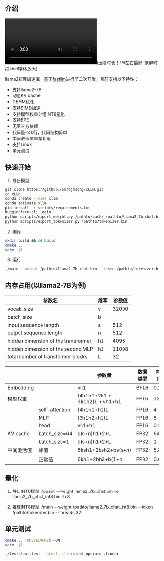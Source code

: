 ## 介绍

![running](./video/.mp4)(压缩时长！1M左右最好, 录屏时把shell字体放大)

llama2推理加速库，基于[fastllm](https://github.com/ztxz16/fastllm)进行了二次开发，目前支持以下特性：
- 支持llama2-7B
- 动态KV cache
- GEMM优化
- 支持SIMD加速
- 支持模型权重分组INT8量化
- 支持BPE
- 无第三方依赖
- 代码量<4k行，代码结构简单
- 中间激活值显存复用
- 支持Linux
- 单元测试


## 快速开始
1. 导出模型

```bash
git clone https://github.com/bjmsong/xLLM.git
cd xLLM
conda create --name xllm
conda activate xllm
pip install -r scripts/requirements.txt
huggingface-cli login
python scripts/export_weight.py /pathto/cache /pathto/llama2_7b_chat.bin
python scripts/export_tokenizer.py /pathto/tokenizer.bin
```

2.  编译
```bash
mkdir build && cd build
cmake ..
make -j4
```

3. 运行
```bash
./main --weight /pathto/llama2_7b_chat.bin --token /pathto/tokenizer.bin --threads 32
```


## 内存占用(以llama2-7B为例)
| 参数名                              | 缩写 | 参数值 |
| ----------------------------------- | ---- | ------ |
| vocab_size                          | v    | 32000  |
| batch_size                          | b    |        |
| input sequence length               | s    | 512    |
| output sequence length              | n    | 512    |
| hidden dimension of the transformer | h1   | 4096   |
| hidden dimension of the second MLP  | h2   | 11008  |
| total number of transformer blocks  | L    | 32     |

|            |                | 参数量                        | 数据类型 | 内存（G） |
| ---------- | -------------- | ----------------------------- | -------- | --------- |
| Embedding  |                | vh1                           | BF16     | 0.2       |
| 模型权重   |                | (4h1h1+2h1 + 3h1h2)L + vh1+h1 | FP16     | 12.2      |
|            | self-attention | (4h1h1+h1)L                   | FP16     | 4         |
|            | MLP            | (3h1h2+h1)L                   | FP16     | 8         |
|            | head           | vh1+h1                        | FP16     | 0.2       |
| KV cache   | batch_size=64  | b(s+n)h1\*2\*L                | FP32     | 64        |
|            | batch_size=1   | b(s+n)h1\*2\*L                | FP32     | 1         |
| 中间激活值 | 峰值           | 6bsh1+2bsh2+bs(s+n)           | FP32     | 5.8       |
|            | 正常值         | 6bh1+2bh2+b(1+n)              | FP32     | 0.01      |


## 量化
1. 导出INT8模型
./quant --weight llama2_7b_chat.bin -o llama2_7b_chat_int8.bin -b 8

2. 推理INT8模型
./main --weight /pathto/llama2_7b_chat_int8.bin --token /pathto/tokenizer.bin --threads 32

## 单元测试

```bash
cmake .. -DDEVELOPMENT=ON
make -j4

./tests/unittest --gtest_filter=test_operator.linear
```